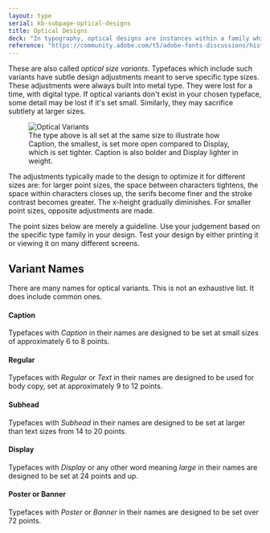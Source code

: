 ```yaml
---
layout: type
serial: kb-subpage-optical-designs
title: Optical Designs
deck: "In typography, optical designs are instances within a family which are specially designed to be set at determined sizes."
reference: "https://community.adobe.com/t5/adobe-fonts-discussions/history-behind-kepler-font/td-p/10357701"
---
```

These are also called *optical size variants*. Typefaces which include such variants have subtle design adjustments meant to serve specific type sizes. These adjustments were always built into metal type. They were lost for a time, with digital type. If optical variants don't exist in your chosen typeface, some detail may be lost if it's set small. Similarly, they may sacrifice subtlety at larger sizes.

<figure>
<img src="{{site.url}}/svg/kb/optical-variants.svg" alt="Optical Variants">
<figcaption>
The type above is all set at the same size to illustrate how Caption, the smallest, is set more open compared to Display, which is set tighter. Caption is also bolder and Display lighter in weight.
</figcaption>
</figure>

The adjustments typically made to the design to optimize it for different sizes are: for larger point sizes, the space between characters tightens, the space within characters closes up, the serifs become finer and the stroke contrast becomes greater. The x-height gradually diminishes. For smaller point sizes, opposite adjustments are made.

The point sizes below are merely a guideline. Use your judgement based on the specific type family in your design. Test your design by either printing it or viewing it on many different screens.

## Variant Names

There are many names for optical variants. This is not an exhaustive list. It does include common ones.

#### Caption

Typefaces with *Caption* in their names are designed to be set at small sizes of approximately 6 to 8 points.

#### Regular

Typefaces with *Regular* or *Text* in their names are designed to be used for body copy, set at approximately 9 to 12 points.

#### Subhead

Typefaces with *Subhead* in their names are designed to be set at larger than text sizes from 14 to 20 points.

#### Display

Typefaces with *Display* or any other word meaning *large* in their names are designed to be set at 24 points and up.

#### Poster or Banner

Typefaces with *Poster* or *Banner* in their names are designed to be set over 72 points.